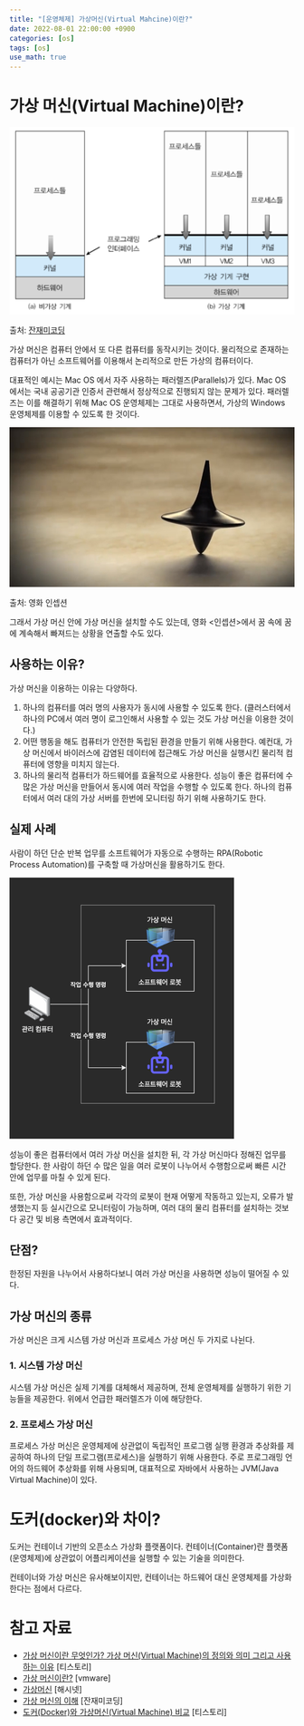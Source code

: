 ```yaml
---
title: "[운영체제] 가상머신(Virtual Mahcine)이란?"
date: 2022-08-01 22:00:00 +0900
categories: [os]
tags: [os]
use_math: true
---
```


# 가상 머신(Virtual Machine)이란?

![출처: 잔재미코딩](/assets/images/2022-08-01-what-is-virtual-machine/virtual_machine.png)

출처: [잔재미코딩](https://www.fun-coding.org/virtualmachine.html)

가상 머신은 컴퓨터 안에서 또 다른 컴퓨터를 동작시키는 것이다. 물리적으로 존재하는 컴퓨터가 아닌 소프트웨어를 이용해서 논리적으로 만든 가상의 컴퓨터이다.

대표적인 예시는 Mac OS 에서 자주 사용하는 패러렐즈(Parallels)가 있다. Mac OS 에서는 국내 공공기관 인증서 관련해서 정상적으로 진행되지 않는 문제가 있다. 패러렐즈는 이를 해결하기 위해 Mac OS 운영체제는 그대로 사용하면서, 가상의 Windows 운영체제를 이용할 수 있도록 한 것이다.

![출처: 영화 인셉션](/assets/images/2022-08-01-what-is-virtual-machine/inception.jpeg)

출처: 영화 인셉션

그래서 가상 머신 안에 가상 머신을 설치할 수도 있는데, 영화 <인셉션>에서 꿈 속에 꿈에 계속해서 빠져드는 상황을 연출할 수도 있다.

## 사용하는 이유?

가상 머신을 이용하는 이유는 다양하다.

1. 하나의 컴퓨터를 여러 명의 사용자가 동시에 사용할 수 있도록 한다. (클러스터에서 하나의 PC에서 여러 명이 로그인해서 사용할 수 있는 것도 가상 머신을 이용한 것이다.)
2. 어떤 행동을 해도 컴퓨터가 안전한 독립된 환경을 만들기 위해 사용한다. 예컨대, 가상 머신에서 바이러스에 감염된 데이터에 접근해도 가상 머신을 실행시킨 물리적 컴퓨터에 영향을 미치지 않는다.
3. 하나의 물리적 컴퓨터가 하드웨어를 효율적으로 사용한다. 성능이 좋은 컴퓨터에 수 많은 가상 머신을 만들어서 동시에 여러 작업을 수행할 수 있도록 한다. 하나의 컴퓨터에서 여러 대의 가상 서버를 한번에 모니터링 하기 위해 사용하기도 한다.

## 실제 사례

사람이 하던 단순 반복 업무를 소프트웨어가 자동으로 수행하는 RPA(Robotic Process Automation)를 구축할 때 가상머신을 활용하기도 한다.

![RPA](/assets/images/2022-08-01-what-is-virtual-machine/rpa.png)

성능이 좋은 컴퓨터에서 여러 가상 머신을 설치한 뒤, 각 가상 머신마다 정해진 업무를 할당한다. 한 사람이 하던 수 많은 일을 여러 로봇이 나누어서 수행함으로써 빠른 시간 안에 업무를 마칠 수 있게 된다.

또한, 가상 머신을 사용함으로써 각각의 로봇이 현재 어떻게 작동하고 있는지, 오류가 발생했는지 등 실시간으로 모니터링이 가능하며, 여러 대의 물리 컴퓨터를 설치하는 것보다 공간 및 비용 측면에서 효과적이다.

## 단점?

한정된 자원을 나누어서 사용하다보니 여러 가상 머신을 사용하면 성능이 떨어질 수 있다.

## 가상 머신의 종류

가상 머신은 크게 시스템 가상 머신과 프로세스 가상 머신 두 가지로 나뉜다.

### 1. 시스템 가상 머신

시스템 가상 머신은 실제 기계를 대체해서 제공하며, 전체 운영체제를 실행하기 위한 기능들을 제공한다. 위에서 언급한 패러렐즈가 이에 해당한다.

### 2. 프로세스 가상 머신

프로세스 가상 머신은 운영체제에 상관없이 독립적인 프로그램 실행 환경과 추상화를 제공하여 하나의 단일 프로그램(프로세스)을 실행하기 위해 사용한다. 주로 프로그래밍 언어의 하드웨어 추상화를 위해 사용되며, 대표적으로 자바에서 사용하는 JVM(Java Virtual Machine)이 있다.

# 도커(docker)와 차이?

도커는 컨테이너 기반의 오픈소스 가상화 플랫폼이다. 컨테이너(Container)란 플랫폼(운영체제)에 상관없이 어플리케이션을 실행할 수 있는 기술을 의미한다.

컨테이너와 가상 머신은 유사해보이지만, 컨테이너는 하드웨어 대신 운영체제를 가상화 한다는 점에서 다르다.

# 참고 자료

- [가상 머신이란 무엇인가? 가상 머신(Virtual Machine)의 정의와 의미 그리고 사용하는 이유](https://inpages.tistory.com/86) [티스토리]
- [가상 머신이란?](https://www.vmware.com/kr/topics/glossary/content/virtual-machine.html) [vmware]
- [가상머신](http://wiki.hash.kr/index.php/%EA%B0%80%EC%83%81%EB%A8%B8%EC%8B%A0) [해시넷]
- [가상 머신의 이해](https://www.fun-coding.org/virtualmachine.html) [잔재미코딩]
- [도커(Docker)와 가상머신(Virtual Machine) 비교](https://hoon93.tistory.com/41) [티스토리]
